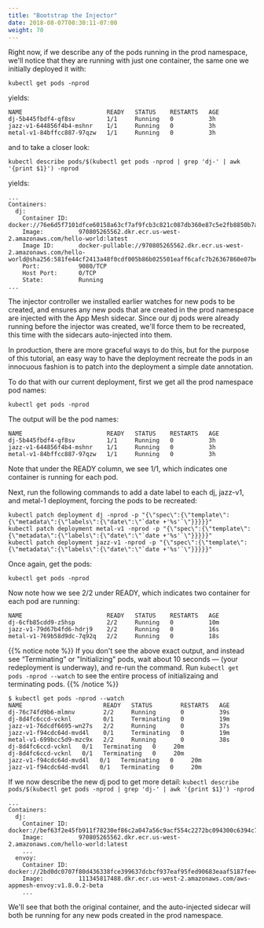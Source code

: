 ```yaml
---
title: "Bootstrap the Injector"
date: 2018-08-07T08:30:11-07:00
weight: 70
---
```


Right now, if we describe any of the pods running in the prod namespace, we'll notice that they are running with just one container, the same one we initially deployed it with:

```
kubectl get pods -nprod
```

yields:

```
NAME                        READY   STATUS    RESTARTS   AGE
dj-5b445fbdf4-qf8sv         1/1     Running   0          3h
jazz-v1-644856f4b4-mshnr    1/1     Running   0          3h
metal-v1-84bffcc887-97qzw   1/1     Running   0          3h
```

and to take a closer look:

```
kubectl describe pods/$(kubectl get pods -nprod | grep 'dj-' | awk '{print $1}') -nprod
```

yields:

```
...
Containers:
  dj:
    Container ID:   docker://76e6d5f7101dfce60158a63cf7af9fcb3c821c087db360e87c5e2fb8850b7aa9
    Image:          970805265562.dkr.ecr.us-west-2.amazonaws.com/hello-world:latest
    Image ID:       docker-pullable://970805265562.dkr.ecr.us-west-2.amazonaws.com/hello-world@sha256:581fe44cf2413a48f0cdf005b86b025501eaff6cafc7b26367860e07be060753
    Port:           9080/TCP
    Host Port:      0/TCP
    State:          Running
...
```

The injector controller we installed earlier watches for new pods to be created, and ensures any new pods that are created in the prod namespace are injected with the App Mesh sidecar.  Since our dj pods were already running before the injector was created, we'll force them to be recreated, this time with the sidecars auto-injected into them.

In production, there are more graceful ways to do this, but for the purpose of this tutorial, an easy way to have the deployment recreate the pods in an innocuous fashion is to patch into the deployment a simple date annotation.

To do that with our current deployment, first we get all the prod namespace pod names:

```
kubectl get pods -nprod
```

The output will be the pod names:


```
NAME                        READY   STATUS    RESTARTS   AGE
dj-5b445fbdf4-qf8sv         1/1     Running   0          3h
jazz-v1-644856f4b4-mshnr    1/1     Running   0          3h
metal-v1-84bffcc887-97qzw   1/1     Running   0          3h
```

Note that under the READY column, we see 1/1, which indicates one container is running for each pod.  

Next, run the following commands  to add a date label to each dj, jazz-v1, and metal-1 deployment, forcing the pods to be recreated:

```
kubectl patch deployment dj -nprod -p "{\"spec\":{\"template\":{\"metadata\":{\"labels\":{\"date\":\"`date +'%s'`\"}}}}}"
kubectl patch deployment metal-v1 -nprod -p "{\"spec\":{\"template\":{\"metadata\":{\"labels\":{\"date\":\"`date +'%s'`\"}}}}}"
kubectl patch deployment jazz-v1 -nprod -p "{\"spec\":{\"template\":{\"metadata\":{\"labels\":{\"date\":\"`date +'%s'`\"}}}}}"
```

Once again, get the pods:

```
kubectl get pods -nprod
```

Now note how we see 2/2 under READY, which indicates two container for each pod are running:

```
NAME                        READY   STATUS    RESTARTS   AGE
dj-6cfb85cdd9-z5hsp         2/2     Running   0          10m
jazz-v1-79d67b4fd6-hdrj9    2/2     Running   0          16s
metal-v1-769b58d9dc-7q92q   2/2     Running   0          18s
```

{{% notice note %}}
If you don't see the above exact output, and instead see “Terminating” or "Initializing" pods, wait about 10 seconds — (your redeployment is underway), and re-run the command. Run `kubectl get pods -nprod --watch` to see the entire process of initializaing and terminating pods.
{{% /notice %}}

```
$ kubectl get pods -nprod --watch
NAME                       READY   STATUS        RESTARTS   AGE
dj-76c74fd9b6-mlmnv        2/2     Running       0          39s
dj-8d4fc6ccd-vcknl         0/1     Terminating   0          19m
jazz-v1-76dcdf6695-wn27s   2/2     Running       0          37s
jazz-v1-f94cdc64d-mvd4l    0/1     Terminating   0          19m
metal-v1-699bcc5d9-mzc9x   2/2     Running       0          38s
dj-8d4fc6ccd-vcknl   0/1   Terminating   0     20m
dj-8d4fc6ccd-vcknl   0/1   Terminating   0     20m
jazz-v1-f94cdc64d-mvd4l   0/1   Terminating   0     20m
jazz-v1-f94cdc64d-mvd4l   0/1   Terminating   0     20m
```

If we now describe the new dj pod to get more detail: `kubectl describe pods/$(kubectl get pods -nprod | grep 'dj-' | awk '{print $1}') -nprod`

```
...
Containers:
  dj:
    Container ID:   docker://bef63f2e45fb911f78230ef86c2a047a56c9acf554c2272bc094300c6394c7fb
    Image:          970805265562.dkr.ecr.us-west-2.amazonaws.com/hello-world:latest
    ...
  envoy:
    Container ID:   docker://2bd0dc0707f80d436338fce399637dcbcf937eaf95fed90683eaaf5187fee43a
    Image:          111345817488.dkr.ecr.us-west-2.amazonaws.com/aws-appmesh-envoy:v1.8.0.2-beta
    ...
```

We'll see that both the original container, and the auto-injected sidecar will both be running for any new pods created in the prod namespace.
